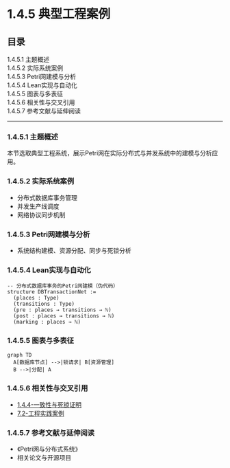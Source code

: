 # 1.4.5 典型工程案例

## 目录

1.4.5.1 主题概述  
1.4.5.2 实际系统案例  
1.4.5.3 Petri网建模与分析  
1.4.5.4 Lean实现与自动化  
1.4.5.5 图表与多表征  
1.4.5.6 相关性与交叉引用  
1.4.5.7 参考文献与延伸阅读  

---

### 1.4.5.1 主题概述

本节选取典型工程系统，展示Petri网在实际分布式与并发系统中的建模与分析应用。

### 1.4.5.2 实际系统案例

- 分布式数据库事务管理
- 并发生产线调度
- 网络协议同步机制

### 1.4.5.3 Petri网建模与分析

- 系统结构建模、资源分配、同步与死锁分析

### 1.4.5.4 Lean实现与自动化

```lean
-- 分布式数据库事务的Petri网建模（伪代码）
structure DBTransactionNet :=
  (places : Type)
  (transitions : Type)
  (pre : places → transitions → ℕ)
  (post : places → transitions → ℕ)
  (marking : places → ℕ)
```

### 1.4.5.5 图表与多表征

```mermaid
graph TD
  A[数据库节点] -->|锁请求| B[资源管理]
  B -->|分配| A
```

### 1.4.5.6 相关性与交叉引用

- [1.4.4-一致性与死锁证明](./1.4.4-一致性与死锁证明.md)
- [7.2-工程实践案例](../../7-验证与工程实践/7.2-工程实践案例.md)

### 1.4.5.7 参考文献与延伸阅读

- 《Petri网与分布式系统》
- 相关论文与开源项目
